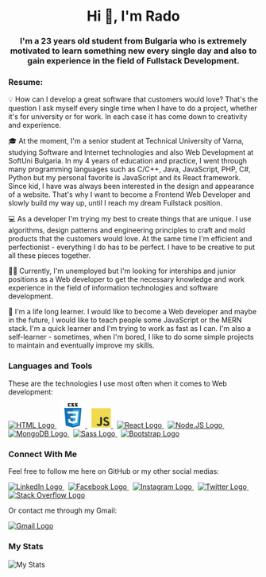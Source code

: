 <h1 align="center">Hi 👋, I'm Rado</h1>
<h3 align="center">I'm a 23 years old student from Bulgaria who is extremely motivated to learn something new every single day and also to gain experience in the field of Fullstack Development.</h3>

<h3 align="left">Resume:</h3>
<p align="left">💡 How can I develop a great software that customers would love? That's the question I ask myself every single time when I have to do а project, whether it's for university or for work. In each case it has come down to creativity and experience.</p>
<p align="left">🎓 At the moment, I'm a senior student at Technical University of Varna, studying Software and Internet technologies and also Web Development at SoftUni Bulgaria. In my 4 years of education and practice, I went through many programming languages such as C/C++, Java, JavaScript, PHP, C#, Python but my personal favorite is JavaScript and its React framework. Since kid, I have was always been interested in the design and appearance of a website. That's why I want to become a Frontend Web Developer and slowly build my way up, until I reach my dream Fullstack position.</p>
<p align="left">💻 As a developer I'm trying my best to create things that are unique. I use algorithms, design patterns and engineering principles to craft and mold products that the customers would love. At the same time I'm efficient and perfectionist - everything I do has to be perfect. I have to be creative to put all these pieces together.</p>
<p align="left">👨‍💻 Currently, I'm unemployed but I'm looking for interships and junior positions as a Web developer to get the necessary knowledge and work experience in the field of information technologies and software development.</p>
<p align="left">👑 I'm a life long learner. I would like to become a Web developer and maybe in the future, I would like to teach people some JavaScript or the MERN stack. I'm a quick learner and I'm trying to work as fast as I can. I'm also a self-learner - sometimes, when I'm bored, I like to do some simple projects to maintain and eventually improve my skills.</p>

<h3 align="left">Languages and Tools</h3>
<p align="left">These are the technologies I use most often when it comes to Web development:</p>
<p align="left">
  <a href="https://www.w3.org/html/" target="_blank" rel="noreferrer">
    <img src="https://seeklogo.com/images/H/html5-without-wordmark-color-logo-14D252D878-seeklogo.com.png" alt="HTML Logo" width="35" height="40" title="HTML"/> 
  </a>&nbsp;
  <a href="https://www.w3schools.com/css/" target="_blank" rel="noreferrer">
    <img src="https://raw.githubusercontent.com/devicons/devicon/master/icons/css3/css3-original-wordmark.svg" alt="CSS Logo" width="50" height="50" title="CSS"/> 
  </a>&nbsp;
  <a href="https://developer.mozilla.org/en-US/docs/Web/JavaScript" target="_blank" rel="noreferrer">
    <img src="https://raw.githubusercontent.com/devicons/devicon/master/icons/javascript/javascript-original.svg" alt="JavaScript Logo" width="40" height="40" title="JavaScript"/>
  </a>&nbsp;
  <a href="https://reactjs.org/" target="_blank" rel="noreferrer">
    <img src="https://upload.wikimedia.org/wikipedia/commons/a/a7/React-icon.svg" alt="React Logo" width="40" height="40" title="React JS"/>
  </a>&nbsp;
  <a href="https://nodejs.org/en/" target="_blank" rel="noreferrer">
    <img src="https://seeklogo.com/images/N/nodejs-logo-FBE122E377-seeklogo.com.png" alt="Node.JS Logo" width="40" height="40" title="Node.js"/>
  </a>&nbsp;
  <a href="https://www.mongodb.com/" target="_blank" rel="noreferrer">
    <img src="https://seeklogo.com/images/M/mongodb-logo-4A71340576-seeklogo.com.png" alt="MongoDB Logo" width="90" height="40" title="MongoDB"/>
  </a>&nbsp;
  <a href="https://sass-lang.com/" target="_blank" rel="noreferrer">
    <img src="https://seeklogo.com/images/S/sass-logo-E41E7734A8-seeklogo.com.png" alt="Sass Logo" width="50" height="40" title="Sass"/>
  </a>&nbsp;
  <a href="https://getbootstrap.com/docs/5.0/getting-started/introduction/" target="_blank" rel="noreferrer">
    <img src="https://seeklogo.com/images/B/bootstrap-5-logo-85A1F11F4F-seeklogo.com.png" alt="Bootstrap Logo" width="50" height="40" title="Bootstrap 5"/>
  </a>
</p>

<h3 align="left">Connect With Me</h3>
<p align="left">Feel free to follow me here on GitHub or my other social medias:</p>
<p align="left">
  <a href = "https://www.linkedin.com/in/radokolev/">
    <img src="https://seeklogo.com/images/L/linkedin-new-2020-logo-E14A5D55ED-seeklogo.com.png" alt="LinkedIn Logo" width="40" height="40" title="LinkedIn"/>
  </a>&nbsp;
  <a href = "https://www.facebook.com/radoslavkolev99/">
    <img src="https://seeklogo.com/images/F/facebook-icon-logo-AEF3A8F447-seeklogo.com.png" alt="Facebook Logo" width="40" height="40" title="Facebook"/>
  </a>&nbsp;
  <a href = "https://www.instagram.com/radogotstyle/">
    <img src="https://seeklogo.com/images/I/instagram-new-2016-logo-D9D42A0AD4-seeklogo.com.png" alt="Instagram Logo" width="40" height="40" title="Instagram"/>
  </a>&nbsp;
  <a href = "https://twitter.com/RadoslavKolev15">
    <img src="https://seeklogo.com/images/T/twitter-2012-positive-logo-916EDF1309-seeklogo.com.png" alt="Twitter Logo" width="40" height="40" title="Twitter"/>
  </a>&nbsp;
  <a href = "https://stackoverflow.com/users/18251841/radoslav-kolev">
    <img src="https://seeklogo.com/images/S/stack-overflow-logo-AC73FF9063-seeklogo.com.png" alt="Stack Overflow Logo" width="40" height="40" title="Stack Overflow"/>
  </a>
</p>
<p align="left">Or contact me through my Gmail:</p>
<p align="left">
  <a href="mailto:radoslav.kolev02@gmail.com">
    <img src="https://seeklogo.com/images/G/gmail-new-2020-logo-32DBE11BB4-seeklogo.com.png" alt="Gmail Logo" width="45" height="40" title="Gmail"/>
  </a>
</p>

<h3 align="left">My Stats</h3>
<p>
  <img align="center" src="https://github-readme-stats.vercel.app/api?username=RadoslavKolev&show_icons=true&theme=radical" alt="My Stats"/>
</p>
